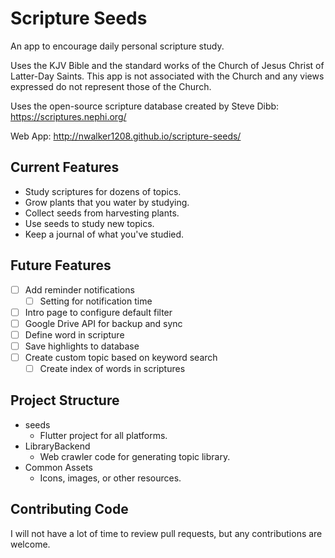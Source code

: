 # Scripture Seeds

An app to encourage daily personal scripture study.

Uses the KJV Bible and the standard works of the Church of Jesus Christ of Latter-Day Saints.
This app is not associated with the Church and any views expressed do not represent those of the Church.

Uses the open-source scripture database created by Steve Dibb: https://scriptures.nephi.org/

Web App: http://nwalker1208.github.io/scripture-seeds/

## Current Features

- Study scriptures for dozens of topics.
- Grow plants that you water by studying.
- Collect seeds from harvesting plants.
- Use seeds to study new topics.
- Keep a journal of what you've studied.

## Future Features

- [ ] Add reminder notifications
  - [ ] Setting for notification time
- [ ] Intro page to configure default filter
- [ ] Google Drive API for backup and sync
- [ ] Define word in scripture
- [ ] Save highlights to database
- [ ] Create custom topic based on keyword search
  - [ ] Create index of words in scriptures

## Project Structure

- seeds
  - Flutter project for all platforms.
- LibraryBackend
  - Web crawler code for generating topic library.
- Common Assets
  - Icons, images, or other resources.

## Contributing Code

I will not have a lot of time to review pull requests, but any contributions are welcome.
